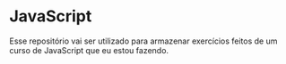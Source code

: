# JavaScript
Esse repositório vai ser utilizado para armazenar exercícios feitos de um curso de JavaScript que eu estou fazendo.